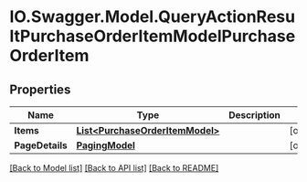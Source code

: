 # IO.Swagger.Model.QueryActionResultPurchaseOrderItemModelPurchaseOrderItem
## Properties

Name | Type | Description | Notes
------------ | ------------- | ------------- | -------------
**Items** | [**List&lt;PurchaseOrderItemModel&gt;**](PurchaseOrderItemModel.md) |  | [optional] 
**PageDetails** | [**PagingModel**](PagingModel.md) |  | [optional] 

[[Back to Model list]](../README.md#documentation-for-models) [[Back to API list]](../README.md#documentation-for-api-endpoints) [[Back to README]](../README.md)

